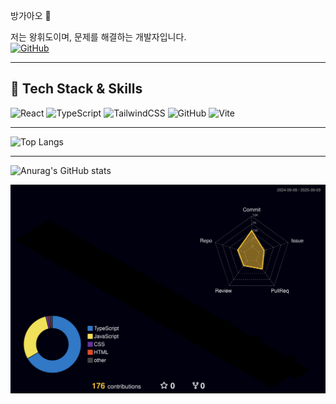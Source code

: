 방가아오 👋

저는 왕휘도이며, 문제를 해결하는 개발자입니다.  
[![GitHub](https://img.shields.io/badge/GitHub-181717?style=flat-square&logo=github&logoColor=white)](https://github.com/kingluminance)

---

## 🌈 Tech Stack & Skills

![React](https://img.shields.io/badge/React-61DAFB?style=flat-square&logo=react&logoColor=black)
![TypeScript](https://img.shields.io/badge/TypeScript-3178C6?style=flat-square&logo=typescript&logoColor=white)
![TailwindCSS](https://img.shields.io/badge/Tailwind_CSS-06B6D4?style=flat-square&logo=tailwind-css&logoColor=white)
![GitHub](https://img.shields.io/badge/GitHub-181717?style=flat-square&logo=github&logoColor=white)
![Vite](https://img.shields.io/badge/Vite-C13584?style=flat-square&logo=vite&logoColor=white)

---
![Top Langs](https://github-readme-stats.vercel.app/api/top-langs/?username=kingluminance&layout=compact&theme=tokyonight)

---

![Anurag's GitHub stats](https://github-readme-stats.vercel.app/api?username=kingluminance&show_icons=true&theme=radical)

![](./profile-3d-contrib/profile-night-rainbow.svg)
